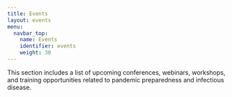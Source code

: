 ```yaml
---
title: Events
layout: events
menu:
  navbar_top:
    name: Events
    identifier: events
    weight: 30
---
```


This section includes a list of upcoming conferences, webinars, workshops, and training opportunities related to pandemic preparedness and infectious disease.
